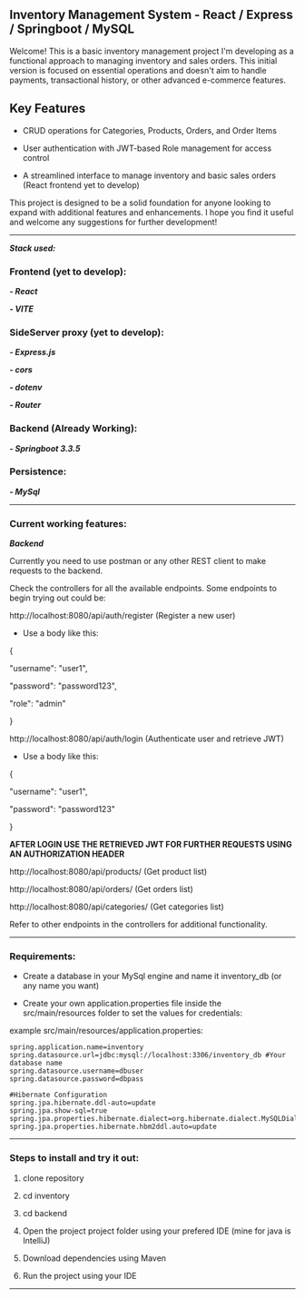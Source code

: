 ## Inventory Management System - React / Express / Springboot / MySQL

Welcome! This is a basic inventory management project I'm developing as a functional approach to managing inventory and sales orders. This initial version is focused on essential operations and doesn't aim to handle payments, transactional history, or other advanced e-commerce features.

## Key Features

- CRUD operations for Categories, Products, Orders, and Order Items

- User authentication with JWT-based Role management for access control

- A streamlined interface to manage inventory and basic sales orders (React frontend yet to develop)

This project is designed to be a solid foundation for anyone looking to expand with additional features and enhancements. I hope you find it useful and welcome any suggestions for further development!

---

**_Stack used:_**

### Frontend (yet to develop):

**_- React_**

**_- VITE_**

### SideServer proxy (yet to develop):

**_- Express.js_**

**_- cors_**

**_- dotenv_**

**_- Router_**

### Backend (Already Working):

**_- Springboot 3.3.5_**

### Persistence:

**_- MySql_**

---

### Current working features:

**_Backend_**

Currently you need to use postman or any other REST client to make requests to the backend.

Check the controllers for all the available endpoints. Some endpoints to begin trying out could be:

http://localhost:8080/api/auth/register (Register a new user)

- Use a body like this:

{

"username": "user1",

"password": "password123",

"role": "admin"

}

http://localhost:8080/api/auth/login (Authenticate user and retrieve JWT)

- Use a body like this:

{

"username": "user1",

"password": "password123"

}

**AFTER LOGIN USE THE RETRIEVED JWT FOR FURTHER REQUESTS USING AN AUTHORIZATION HEADER**

http://localhost:8080/api/products/ (Get product list)

http://localhost:8080/api/orders/ (Get orders list)

http://localhost:8080/api/categories/ (Get categories list)

Refer to other endpoints in the controllers for additional functionality.

---

### Requirements:

- Create a database in your MySql engine and name it inventory_db (or any name you want)

- Create your own application.properties file inside the src/main/resources folder to set the values for credentials:

example src/main/resources/application.properties:

    spring.application.name=inventory
    spring.datasource.url=jdbc:mysql://localhost:3306/inventory_db #Your database name
    spring.datasource.username=dbuser
    spring.datasource.password=dbpass

    #Hibernate Configuration
    spring.jpa.hibernate.ddl-auto=update
    spring.jpa.show-sql=true
    spring.jpa.properties.hibernate.dialect=org.hibernate.dialect.MySQLDialect
    spring.jpa.properties.hibernate.hbm2ddl.auto=update

---

### Steps to install and try it out:

1.  clone repository

2.  cd inventory

3.  cd backend

4.  Open the project project folder using your prefered IDE (mine for java is IntelliJ)

5.  Download dependencies using Maven

6.  Run the project using your IDE

---
